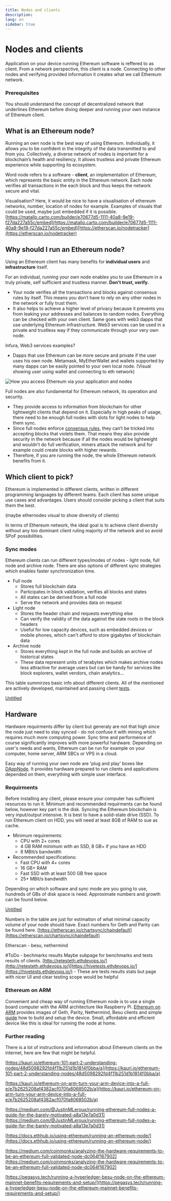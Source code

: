 ```yaml
---
title: Nodes and clients
description:
lang: en
sidebar: true
---
```


# Nodes and clients

Application on your device running Ethereum software is reffered to as client. From a network perspective, this client is a node. Connecting to other nodes and verifying provided information it creates what we call Ethereum network.

### Prerequisites

You should understand the concept of decentralized network that underlines Ethereum before diving deeper and running your own instance of Ethereum client.

## What is an Ethereum node?

Running an own node is the best way of using Ethereum. Individually, it allows you to be confident in the integrity of the data transmitted to and from you. Collectively, a diverse network of nodes is important for a blockchain’s health and resiliency. It allows trustless and private Ethereum experience while supporting its ecosystem.

Word node refers to a software - **client**, an implementation of Ethereum, which represents the basic entity in the Ethereum network. Each node verifies all transactions in the each block and thus keeps the network secure and vital.

Visualisation?
Here, it would be nice to have a visualisation of ethereum networks, number, location of nodes for example.
Examples of visuals that could be used, maybe just embedded if it is possible.
[https://matallo.carto.com/builder/e70677d5-1111-40a8-9e19-f27da227a55c/embed](https://matallo.carto.com/builder/e70677d5-1111-40a8-9e19-f27da227a55c/embed)[https://etherscan.io/nodetracker](https://etherscan.io/nodetracker)

## Why should I run an Ethereum node?

Using an Ethereum client has many benefits for **individual users** and **infrastructure** itself.

For an individual, running your own node enables you to use Ethereum in a truly private, self sufficient and trustless manner. **Don't trust, verify.**

- Your node verifies all the transactions and blocks against consensus rules by itself. This means you don’t have to rely on any other nodes in the network or fully trust them.
- It also helps to achieve a higher level of privacy because it prevents you from leaking your addresses and balances to random nodes. Everything can be checked with your own client. Same goes with web3 dapps that use underlying Ethereum infrastructure. Web3 services can be used in a private and trustless way if they communicate through your very own node.

Infura, Web3 services examples?

- Dapps that use Ethereum can be more secure and private if the user uses his own node. Metamask, MyEtherWallet and wallets supported by many dapps can be easily pointed to your own local node. (Visual showing user using wallet and connecting to eth network)

![How you access Ethereum via your application and nodes](./nodes.png)

Full nodes are also fundamental for Ethereum network, its operation and security.

- They provide access to information from blockchain for other lightweight clients that depend on it. Especially in high peaks of usage, there need to be enough full nodes with slots for light nodes to help them sync.
- Since full nodes enforce [consensus rules](https://ethereum.github.io/yellowpaper/paper.pdf), they can’t be tricked into accepting blocks that violets them. That means they also provide security in the network because if all the nodes would be lightweight and wouldn’t do full verification, miners attack the network and for example could create blocks with higher rewards.
- Therefore, if you are running the node, the whole Ethereum network benefits from it.

## Which client to pick?

Ethereum is implemented in different clients, written in different programming languages by different teams. Each client has some unique use cases and advantages. Users should consider picking a client that suits them the best.

(maybe ethernodes visual to show diversity of clients)

In terms of Ethereum network, the ideal goal is to achieve client diversity without any too dominant client ruling majority of the network and so avoid SPoF possibilities.

### Sync modes

Ethereum clients can run different types/modes of nodes - light node, full node and archive node. There are also options of different sync strategies which enables faster synchronization time.

- Full node
  - Stores full blockchain data
  - Participates in block validation, verifies all blocks and states
  - All states can be derived from a full node
  - Serve the network and provides data on request
- Light node
  - Stores the header chain and requests everything else
  - Can verify the validity of the data against the state roots in the block headers
  - Useful for low capacity devices, such as embedded devices or mobile phones, which can't afford to store gigabytes of blockchain data
- Archive node
  - Stores everything kept in the full node and builds an archive of historical states
  - These data represent units of terabytes which makes archive nodes less attractive for average users but can be handy for services like block explorers, wallet vendors, chain analytics…

This table summirzes basic info about different clients. All of the mentioned are actively developed, maintained and passing client [tests](https://github.com/ethereum/tests).

[Untitled](https://www.notion.so/13d665cb956640e6bc2426e3cab36938)

## Hardware

Hardware requirments differ by client but generaly are not that high since the node just need to stay synced - do not confuse it with mining which requires much more computing power. Sync time and performence of course significantly improves with more powerful hardware. Depending on user's needs and wants, Ethereum can be run for example on your computer, home server, ARM SBCs or VPS in a cloud.

Easy way of running your own node are 'plug and play' boxes like [DAppNode](https://dappnode.io/). It provides hardware prepared to run clients and applications depended on them, everything with simple user interface.

### Requirments

Before installing any client, please ensure your computer has sufficient resources to run it. Minimum and recommended requirments can be found below, however key part is the disk. Syncing the Ethereum blockchain is very input/output intensive. It is best to have a solid-state drive (SSD). To run Ethereum client on HDD, you will need at least 8GB of RAM to sue as cache.

- Minimum requirements:
  - CPU with 2+ cores
  - 4 GB RAM minimum with an SSD, 8 GB+ if you have an HDD
  - 8 MBit/s bandwidth
- Recommended specifications:
  - Fast CPU with 4+ cores
  - 16 GB+ RAM
  - Fast SSD with at least 500 GB free space
  - 25+ MBit/s bandwidth

Depending on which software and sync mode are you going to use, hundreds of GBs of disk space is need. Approximate numbers and growth can be found below.

[Untitled](https://www.notion.so/cfd52a314e5c453db6453928de4816a1)

Numbers in the table are just for estimation of what minimal capacity volume of your node should have. Exact numbers for Geth and Parity can be found here. [https://etherscan.io/chartsync/chaindefault](https://etherscan.io/chartsync/chaindefault)

Etherscan - besu, nethermind

#ToDo - bechmarks results
Maybe subpage for benchmarks and tests results of clients. [http://retesteth.ethdevops.io/](http://retesteth.ethdevops.io/)[https://hivetests.ethdevops.io/](https://hivetests.ethdevops.io/) - These are tests results stats but page with nicer UI and clear testing scope would be helpful

### Ethereum on ARM

Convenient and cheap way of running Ethereum node is to use a single board computer with the ARM architecture like Raspberry Pi. [Ethereum on ARM](https://twitter.com/EthereumOnARM) provides images of Geth, Parity, Nethermind, Besu clients and simple [guide](https://www.reddit.com/r/ethereum/comments/gf3nhg/ethereum_on_arm_raspberry_pi_4_images_release/) how to build and setup the device.
Small, affordable and efficient device like this is ideal for running the node at home.

### Further reading

There is a lot of instructions and information about Ethereum clients on the internet, here are few that might be helpful.

[https://kauri.io/ethereum-101-part-2-understanding-nodes/48d5098292fd4f11b251d1b1814f0bba/a](https://kauri.io/ethereum-101-part-2-understanding-nodes/48d5098292fd4f11b251d1b1814f0bba/a)

[https://kauri.io/ethereum-on-arm-turn-your-arm-device-into-a-full-e/e7b2625208af4382acf070fa8068502b/a](https://kauri.io/ethereum-on-arm-turn-your-arm-device-into-a-full-e/e7b2625208af4382acf070fa8068502b/a)

[https://medium.com/@JustinMLeroux/running-ethereum-full-nodes-a-guide-for-the-barely-motivated-a8a13e7a0d31](https://medium.com/@JustinMLeroux/running-ethereum-full-nodes-a-guide-for-the-barely-motivated-a8a13e7a0d31)

[https://docs.ethhub.io/using-ethereum/running-an-ethereum-node/](https://docs.ethhub.io/using-ethereum/running-an-ethereum-node/)

[https://medium.com/coinmonks/analyzing-the-hardware-requirements-to-be-an-ethereum-full-validated-node-dc064f167902](https://medium.com/coinmonks/analyzing-the-hardware-requirements-to-be-an-ethereum-full-validated-node-dc064f167902)

[https://pegasys.tech/running-a-hyperledger-besu-node-on-the-ethereum-mainnet-benefits-requirements-and-setup/](https://pegasys.tech/running-a-hyperledger-besu-node-on-the-ethereum-mainnet-benefits-requirements-and-setup/)
